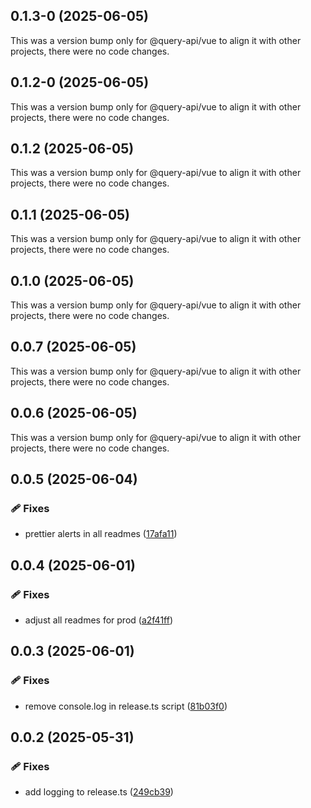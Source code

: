 ## 0.1.3-0 (2025-06-05)

This was a version bump only for @query-api/vue to align it with other projects, there were no code
changes.

## 0.1.2-0 (2025-06-05)

This was a version bump only for @query-api/vue to align it with other projects, there were no code
changes.

## 0.1.2 (2025-06-05)

This was a version bump only for @query-api/vue to align it with other projects, there were no code
changes.

## 0.1.1 (2025-06-05)

This was a version bump only for @query-api/vue to align it with other projects, there were no code
changes.

## 0.1.0 (2025-06-05)

This was a version bump only for @query-api/vue to align it with other projects, there were no code
changes.

## 0.0.7 (2025-06-05)

This was a version bump only for @query-api/vue to align it with other projects, there were no code
changes.

## 0.0.6 (2025-06-05)

This was a version bump only for @query-api/vue to align it with other projects, there were no code
changes.

## 0.0.5 (2025-06-04)

### 🩹 Fixes

- prettier alerts in all readmes
  ([17afa11](https://github.com/samuelreichor/query-api/commit/17afa11))

## 0.0.4 (2025-06-01)

### 🩹 Fixes

- adjust all readmes for prod ([a2f41ff](https://github.com/samuelreichor/query-api/commit/a2f41ff))

## 0.0.3 (2025-06-01)

### 🩹 Fixes

- remove console.log in release.ts script
  ([81b03f0](https://github.com/samuelreichor/query-api/commit/81b03f0))

## 0.0.2 (2025-05-31)

### 🩹 Fixes

- add logging to release.ts ([249cb39](https://github.com/samuelreichor/query-api/commit/249cb39))

